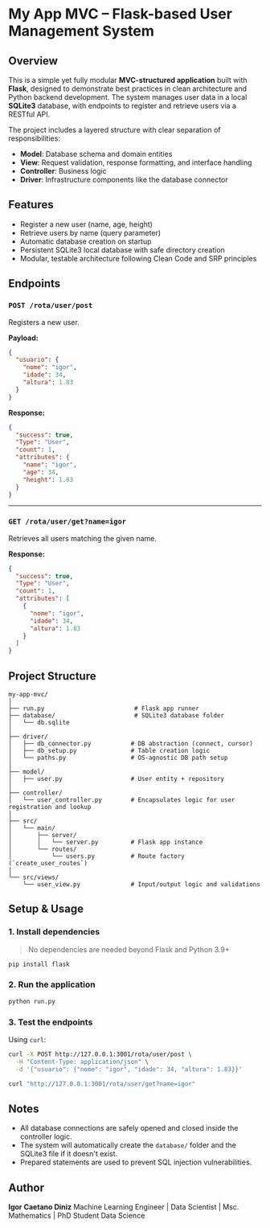 # My App MVC – Flask-based User Management System

## Overview

This is a simple yet fully modular **MVC-structured application** built with **Flask**, designed to demonstrate best practices in clean architecture and Python backend development. The system manages user data in a local **SQLite3** database, with endpoints to register and retrieve users via a RESTful API.

The project includes a layered structure with clear separation of responsibilities:
- **Model**: Database schema and domain entities
- **View**: Request validation, response formatting, and interface handling
- **Controller**: Business logic
- **Driver**: Infrastructure components like the database connector

## Features

- Register a new user (name, age, height)
- Retrieve users by name (query parameter)
- Automatic database creation on startup
- Persistent SQLite3 local database with safe directory creation
- Modular, testable architecture following Clean Code and SRP principles

## Endpoints

### `POST /rota/user/post`

Registers a new user.

**Payload:**
```json
{
  "usuario": {
    "nome": "igor",
    "idade": 34,
    "altura": 1.83
  }
}
````

**Response:**

```json
{
  "success": true,
  "Type": "User",
  "count": 1,
  "attributes": {
    "name": "igor",
    "age": 34,
    "height": 1.83
  }
}
```

---

### `GET /rota/user/get?name=igor`

Retrieves all users matching the given name.

**Response:**

```json
{
  "success": true,
  "Type": "User",
  "count": 1,
  "attributes": [
    {
      "nome": "igor",
      "idade": 34,
      "altura": 1.83
    }
  ]
}
```

## Project Structure

```
my-app-mvc/
│
├── run.py                         # Flask app runner
├── database/                      # SQLite3 database folder
│   └── db.sqlite
│
├── driver/
│   ├── db_connector.py           # DB abstraction (connect, cursor)
│   ├── db_setup.py               # Table creation logic
│   └── paths.py                  # OS-agnostic DB path setup
│
├── model/
│   ├── user.py                   # User entity + repository
│
├── controller/
│   └── user_controller.py        # Encapsulates logic for user registration and lookup
│
├── src/
│   └── main/
│       ├── server/
│       │   └── server.py         # Flask app instance
│       └── routes/
│           └── users.py          # Route factory (`create_user_routes`)
│
└── src/views/
    └── user_view.py              # Input/output logic and validations
```

## Setup & Usage

### 1. Install dependencies

> No dependencies are needed beyond Flask and Python 3.9+

```bash
pip install flask
```

### 2. Run the application

```bash
python run.py
```

### 3. Test the endpoints

Using `curl`:

```bash
curl -X POST http://127.0.0.1:3001/rota/user/post \
  -H "Content-Type: application/json" \
  -d '{"usuario": {"nome": "igor", "idade": 34, "altura": 1.83}}'

curl "http://127.0.0.1:3001/rota/user/get?name=igor"
```

## Notes

* All database connections are safely opened and closed inside the controller logic.
* The system will automatically create the `database/` folder and the SQLite3 file if it doesn't exist.
* Prepared statements are used to prevent SQL injection vulnerabilities.

## Author

**Igor Caetano Diniz**
Machine Learning Engineer | Data Scientist | Msc. Mathematics | PhD Student Data Science
